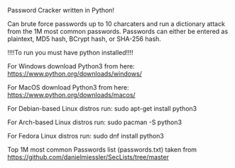 Password Cracker written in Python!


Can brute force passwords up to 10 charcaters and run a dictionary attack from the 1M most common passwords. Passwords can either be entered as plaintext, MD5 hash, BCrypt hash, or SHA-256 hash. 


!!!!To run you must have python installed!!!!

For Windows download Python3 from here: https://www.python.org/downloads/windows/

For MacOS download Python3 from here: https://www.python.org/downloads/macos/

For Debian-based Linux distros run: sudo apt-get install python3

For Arch-based Linux distros run: sudo pacman -S python3

For Fedora Linux distros run: sudo dnf install python3


Top 1M most common Passwords list (passwords.txt) taken from https://github.com/danielmiessler/SecLists/tree/master
